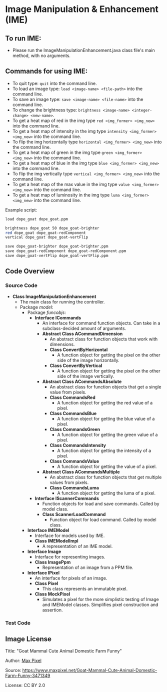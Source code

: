 # Image Manipulation & Enhancement (IME)
## To run IME:
- Please run the ImageManipulationEnhancement.java class file's main method, with no arguments.
## Commands for using IME:
- To quit type: `quit` into the command line.
- To load an image type: `load <image-name> <file-path>` into the command line.
- To save an image type: `save <image-name> <file-name>` into the command line.
- To change the brightness type: `brightness <image-name> <integer-change> <new-name>`.
- To get a heat map of red in the img type `red <img_former> <img_new>` into the command line.
- To get a heat map of intensity in the img type `intensity <img_former> <img_new>` into the command line.
- To flip the img horizontally type `horizontal <img_former> <img_new>` into the command line.
- To get a heat map of green in the img type `green <img_former> <img_new>` into the command line.
- To get a heat map of blue in the img type `blue <img_former> <img_new>` into the command line.
- To flip the img vertically type `vertical <img_former> <img_new>` into the command line.
- To get a heat map of the max value in the img type `value <img_former> <img_new>` into the command line.
- To get a heat map of luminosity in the img type `luma <img_former> <img_new>` into the command line.

Example script:
```bash
load dope_goat dope_goat.ppm

brightness dope_goat 50 dope_goat-brighter
red dope_goat dope_goat-redComponent
vertical dope_goat dope_goat-vertFlip

save dope_goat-brighter dope_goat-brighter.ppm
save dope_goat-redComponent dope_goat-redComponent.ppm
save dope_goat-vertFlip dope_goat-vertFlip.ppm
```

## Code Overview
### Source Code
- **Class ImageManipulationEnhancement**
  - The main class for running the controller.
  - Package _model_:
    - Package _funcobjs_:
      - **Interface ICommands**
        - An interface for command function objects. Can take in a subclass-decided amount of arguments.
        - **Abstract Class ACommandDimension**
          - An abstract class for function objects that work with dimensions.
          - **Class ConvertByHorizontal**
            - A function object for getting the pixel on the other side of the image horizontally.
          - **Class ConvertByVertical**
            - A function object for getting the pixel on the other side of the image vertically.
        - **Abstract Class ACommandsAbsolute**
          - An abstract class for function objects that get a single value from pixels.
          - **Class CommandsRed**
            - A function object for getting the red value of a pixel.
          - **Class CommandsBlue**
            - A function object for getting the blue value of a pixel.
          - **Class CommandsGreen**
            - A function object for getting the green value of a pixel.
          - **Class CommandsIntensity**
            - A function object for getting the intensity of a pixel.
          - **Class CommandsValue**
            - A function object for getting the value of a pixel.
        - **Abstract Class ACommandsMultiple**
          - An abstract class for function objects that get multiple values from pixels.
          - **Class CommandsLuma**
            - A function object for getting the luma of a pixel.
      - **Interface IScannerCommands**
        - Function objects for load and save commands. Called by model class.
        - **Class ScannerLoadCommand**
            - Function object for load command. Called by model class.
    - **Interface IMEModel**
      - Interface for models used by IME.
      - **Class IMEModelImpl**
        - A representation of an IME model.
    - **Interface Image**
      - Interface for representing images.
      - **Class ImagePpm**
        - Representation of an image from a PPM file.
    - **Interface IPixel**
      - An interface for pixels of an image.
      - **Class Pixel**
        - This class represents an immutable pixel.
      - **Class MockPixel**
        - Simulates a pixel for the more simplistic testing of Image and IMEModel classes. Simplifies pixel construction and assertion.
### Test Code
## Image License
Title: "Goat Mammal Cute Animal Domestic Farm Funny"

Author: [Max Pixel](https://www.maxpixel.net/)

Source: https://www.maxpixel.net/Goat-Mammal-Cute-Animal-Domestic-Farm-Funny-3471349

License: CC BY 2.0
